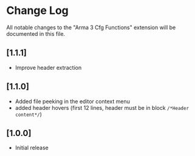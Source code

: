 # Change Log

All notable changes to the "Arma 3 Cfg Functions" extension will be documented in this file.


## [1.1.1]

* Improve header extraction

## [1.1.0]

* Added file peeking in the editor context menu
* added header hovers (first 12 lines, header must be in block ```/*Header content*/```)

## [1.0.0]

- Initial release
